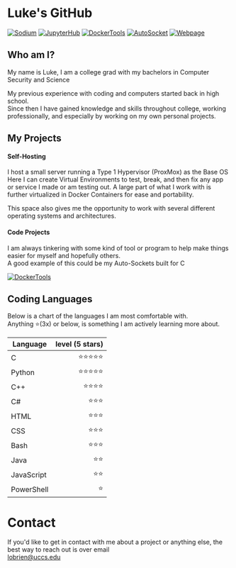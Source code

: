 # Luke's GitHub

[![Sodium](https://img.shields.io/static/v1.svg?color=71E2EC&labelColor=555555&logoColor=ffffff&style=for-the-badge&label=Python-Tool&message=Sodium&logo=python)](https://github.com/lobrien0/Sodium "A Password auditing tool")
[![JupyterHub](https://img.shields.io/static/v1.svg?color=61d095&labelColor=555555&logoColor=ffffff&style=for-the-badge&label=Docker&message=Jupyter-Hub_Fork&logo=docker)](https://github.com/skymotic/JupyterHub-docker "Docker Container for JupyterHub")
[![DockerTools](https://img.shields.io/static/v1.svg?color=48bf84&labelColor=555555&logoColor=ffffff&style=for-the-badge&label=Docker&message=Docker-Tools&logo=docker)](https://github.com/skymotic/docker-tools "A Set of Tools to Manage Docker")
[![AutoSocket](https://img.shields.io/static/v1.svg?color=439775&labelColor=555555&logoColor=ffffff&style=for-the-badge&label=C-Tool&message=AutoSockets&logo=c)](https://github.com/lobrien0/C-AutoSocket "Automated Socket handling for C")
[![Webpage](https://img.shields.io/static/v1.svg?color=2a4747&labelColor=555555&logoColor=ffffff&style=for-the-badge&label=Website&message=2-Column_Template&logo=HTML5)](https://github.com/skymotic/Dynamic-Webpage "A Dynamic Web Template")

## Who am I?

My name is Luke, I am a college grad with my bachelors in Computer Security and Science

My previous experience with coding and computers started back in high school.  
Since then I have gained knowledge and skills throughout college, working professionally, and especially by working on my own personal projects.

## My Projects

#### Self-Hosting

I host a small server running a Type 1 Hypervisor (ProxMox) as the Base OS  
Here I can create Virtual Environments to test, break, and then fix any app or service I made or am testing out.
A large part of what I work with is further virtualized in Docker Containers for ease and portability.

This space also gives me the opportunity to work with several different operating systems and architectures.

#### Code Projects

I am always tinkering with some kind of tool or program to help make things easier for myself and hopefully others.  
A good example of this could be my Auto-Sockets built for C

[![DockerTools](https://img.shields.io/static/v1.svg?color=891f8b&labelColor=555555&logoColor=ffffff&style=for-the-badge&label=&message=Auto-Sockets&logo=C)](https://github.com/skymotic/C-Autosocket "Automated Sockets for C")

## Coding Languages

Below is a chart of the languages I am most comfortable with.  
Anything ⭐(3x) or below, is something I am actively learning more about. 

| Language | level (5 stars) |
|-|-:|
| C | ⭐⭐⭐⭐⭐ |
| Python | ⭐⭐⭐⭐⭐ |
| C++| ⭐⭐⭐⭐ |
| C# | ⭐⭐⭐ |
| HTML | ⭐⭐⭐ |
| CSS | ⭐⭐⭐ |
| Bash | ⭐⭐⭐ |
| Java | ⭐⭐ |
| JavaScript | ⭐⭐ |
| PowerShell | ⭐ |
 
 # Contact

 If you'd like to get in contact with me about a project or anything else, the best way to reach out is over email  
 [lobrien@uccs.edu](lobrien@uccs.edu)
